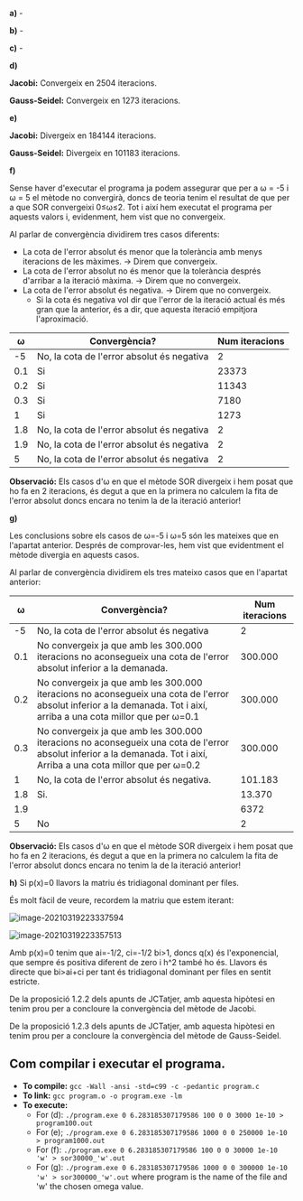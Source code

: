 **a)** -

**b)** -

**c)** -

**d)** 

**Jacobi:** Convergeix en 2504 iteracions.

**Gauss-Seidel:** Convergeix en 1273 iteracions.

**e)** 

**Jacobi:** Divergeix en 184144 iteracions.

**Gauss-Seidel:** Divergeix en 101183 iteracions.

**f)**

Sense haver d'executar el programa ja podem assegurar que per a ω = -5 i ω = 5 el mètode no convergirà, doncs de teoria tenim el resultat de que per a que SOR convergeixi 0≤ω≤2. Tot i així hem executat el programa per aquests valors i, evidenment, hem vist que no convergeix.

Al parlar de convergència dividirem tres casos diferents:

* La cota de l'error absolut és menor que la tolerància amb menys iteracions de les màximes. -> Direm que convergeix.
* La cota de l'error absolut no és menor que la tolerància després d'arribar a la iteració màxima. -> Direm que no convergeix.
* La cota de l'error absolut és negativa. -> Direm que no convergeix.
  * Si la cota és negativa vol dir que l'error de la iteració actual és més gran que la anterior, és a dir, que aquesta iteració empitjora l'aproximació.

| ω    | Convergència?                              | Num iteracions |
| ---- | ------------------------------------------ | -------------- |
| -5   | No, la cota de l'error absolut és negativa | 2              |
| 0.1  | Si                                         | 23373          |
| 0.2  | Si                                         | 11343          |
| 0.3  | Si                                         | 7180           |
| 1    | Si                                         | 1273           |
| 1.8  | No, la cota de l'error absolut és negativa | 2              |
| 1.9  | No, la cota de l'error absolut és negativa | 2              |
| 5    | No, la cota de l'error absolut és negativa | 2              |

**Observació:** Els casos d'ω en que el mètode SOR divergeix i hem posat que ho fa en 2 iteracions, és degut a que en la primera no calculem la fita de l'error absolut doncs encara no tenim la de la iteració anterior!

**g)**

Les conclusions sobre els casos de  ω=-5 i ω=5 són les mateixes que en l'apartat anterior. Després de comprovar-les, hem vist que evidentment el mètode divergia en aquests casos.

Al parlar de convergència dividirem els tres mateixo casos que en l'apartat anterior:

| ω    | Convergència?                                                | Num iteracions |
| ---- | ------------------------------------------------------------ | -------------- |
| -5   | No, la cota de l'error absolut és negativa                   | 2              |
| 0.1  | No convergeix ja que amb les 300.000 iteracions no aconsegueix una cota de l'error absolut inferior a la demanada. | 300.000        |
| 0.2  | No convergeix ja que amb les 300.000 iteracions no aconsegueix una cota de l'error absolut inferior a la demanada. Tot i així, arriba a una cota millor que per ω=0.1 | 300.000        |
| 0.3  | No convergeix ja que amb les 300.000 iteracions no aconsegueix una cota de l'error absolut inferior a la demanada. Tot i així, Arriba a una cota millor que per ω=0.2 | 300.000        |
| 1    | No, la cota de l'error absolut és negativa.                  | 101.183        |
| 1.8  | Si.                                                          | 13.370         |
| 1.9  |                                                              | 6372           |
| 5    | No                                                           | 2              |

**Observació:** Els casos d'ω en que el mètode SOR divergeix i hem posat que ho fa en 2 iteracions, és degut a que en la primera no calculem la fita de l'error absolut doncs encara no tenim la de la iteració anterior!

**h)** Si p(x)=0 llavors la matriu és tridiagonal dominant per files. 

És molt fàcil de veure, recordem la matriu que estem iterant:



![image-20210319223337594](C:\Users\Albert\AppData\Roaming\Typora\typora-user-images\image-20210319223337594.png)

![image-20210319223357513](C:\Users\Albert\AppData\Roaming\Typora\typora-user-images\image-20210319223357513.png)

Amb p(x)=0 tenim que ai=-1/2, ci=-1/2 bi>1, doncs q(x) és l'exponencial, que sempre és positiva diferent de zero i h^2 també ho és. Llavors és directe que bi>ai+ci per tant és tridiagonal dominant per files en sentit estricte. 

De la proposició 1.2.2 dels apunts de JCTatjer, amb aquesta hipòtesi en tenim prou per a concloure la convergència del mètode de Jacobi.

De la proposició 1.2.3 dels apunts de JCTatjer, amb aquesta hipòtesi en tenim prou per a concloure la convergència del mètode de Gauss-Seidel.





## Com compilar i executar el programa.	

- **To compile:**
  `gcc -Wall -ansi -std=c99 -c -pedantic program.c` 
- **To link:**
  `gcc program.o -o program.exe -lm`
- **To execute:**
  - For (d):
    `./program.exe 0 6.283185307179586 100 0 0 3000 1e-10 > program100.out`
  - For (e);
    `./program.exe 0 6.283185307179586 1000 0 0 250000 1e-10 > program1000.out`
  - For (f):
    `./program.exe 0 6.283185307179586 100 0 0 30000 1e-10 'w' > sor30000_'w'.out`
  - For (g):
    `./program.exe 0 6.283185307179586 1000 0 0 300000 1e-10 'w' > sor300000_'w'.out`
    where program is the name of the file and 'w' the chosen omega value.
